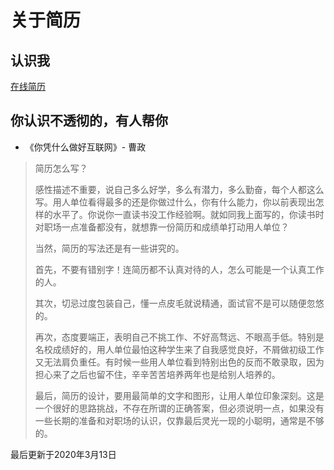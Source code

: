 # 关于简历

## 认识我
[在线简历](https://gyx8899.github.io/resume/)

## 你认识不透彻的，有人帮你

- 《你凭什么做好互联网》- 曹政
> 简历怎么写？
> 
> 感性描述不重要，说自己多么好学，多么有潜力，多么勤奋，每个人都这么写。用人单位看得最多的还是你做过什么，你有什么能力，你以前表现出怎样的水平了。你说你一直读书没工作经验啊。就如同我上面写的，你读书时对职场一点准备都没有，就想靠一份简历和成绩单打动用人单位？
>
> 当然，简历的写法还是有一些讲究的。
>
> 首先，不要有错别字！连简历都不认真对待的人，怎么可能是一个认真工作的人。
>
> 其次，切忌过度包装自己，懂一点皮毛就说精通，面试官不是可以随便忽悠的。
>
> 再次，态度要端正，表明自己不挑工作、不好高骛远、不眼高手低。特别是名校成绩好的，用人单位最怕这种学生来了自我感觉良好，不屑做初级工作又无法肩负重任。有时候一些用人单位看到特别出色的反而不敢录取，因为担心来了之后也留不住，辛辛苦苦培养两年也是给别人培养的。
>
> 最后，简历的设计，要用最简单的文字和图形，让用人单位印象深刻。这是一个很好的思路挑战，不存在所谓的正确答案，但必须说明一点，如果没有一些长期的准备和对职场的认识，仅靠最后灵光一现的小聪明，通常是不够的。


最后更新于2020年3月13日

[^footnote]: timestamp-最后更新于2020年3月13日